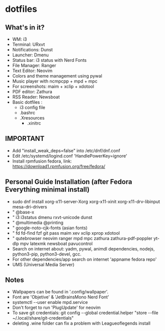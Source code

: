 # dotfiles

## What's in it?

- WM: i3
- Terminal: URxvt
- Notifications: Dunst
- Launcher: Dmenu
- Status bar: i3 status with Nerd Fonts
- File Manager: Ranger
- Text Editor: Neovim
- Colors and theme management using pywal
- Music player with ncmpcpp + mpd + mpc
- For screenshots: maim + xclip + xdotool
- PDF editor: Zathura
- RSS Reader: Newsboat
- Basic dotfiles :
    - i3 config file
    - .bashrc
    - .Xresources
		- .xinitrc

## IMPORTANT

- Add "install_weak_deps=false" into /etc/dnf/dnf.conf
- Edit /etc/systemd/logind.conf 'HandlePowerKey=ignore'
- Install rpmfusion fedora, link: https://download1.rpmfusion.org/free/fedora/

## Personal Guide Installation (after Fedora Everything minimal install)

- sudo dnf install xorg-x11-server-Xorg xorg-x11-xinit xorg-x11-drv-libinput mesa-dri-drivers
- " @base-x 
- " i3 i3status dmenu rxvt-unicode dunst
- " @multimedia @printing
- " google-noto-cjk-fonts  (asian fonts)
- " fd fd-find fzf git pass maim xev xclip xprop xdotool  
- " qutebrowser neovim ranger mpd mpc zathura zathura-pdf-poppler yt-dlp mpv latexmk newsboat pavucontrol
- Search on internet about: yadm, pywal, animdl
  dependencies, nodejs, python3-pip, python3-devel, gcc. 
- For other dependencies/app search on internet 'appname fedora repo'
- UMS (Universal Media Server)

## Notes
- Wallpapers can be found in '.config/wallpaper'.
- Font are 'Objetive' & 'JetBrainsMono Nerd Font'
- systemctl --user enable mpd.service
- Don't forget to run 'PlugUpdate' for neovim
- To save git credentials: 
	git config --global credential.helper "store --file ~/.local/share/git-credentials"
- deleting .wine folder can fix a problem with Leagueoflegends install


